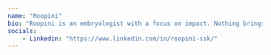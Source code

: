 ```yaml
---
name: "Roopini"
bio: "Roopini is an embryologist with a focus on impact. Nothing brings more happiness for her than that moment of seeing a patient have their baby. She's contributed to  research papers and books in embryology."
socials: 
    - Linkedin: "https://www.linkedin.com/in/roopini-ssk/"
---
```

